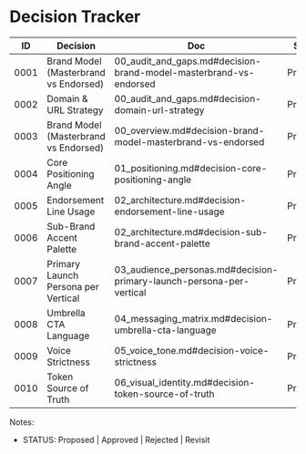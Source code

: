 # Decision Tracker

| ID | Decision | Doc | Status | Owner | Due |
|----|----------|-----|--------|-------|-----|
| 0001 | Brand Model (Masterbrand vs Endorsed) | 00_audit_and_gaps.md#decision-brand-model-masterbrand-vs-endorsed | Proposed | TBD | TBD |
| 0002 | Domain & URL Strategy | 00_audit_and_gaps.md#decision-domain-url-strategy | Proposed | TBD | TBD |
| 0003 | Brand Model (Masterbrand vs Endorsed) | 00_overview.md#decision-brand-model-masterbrand-vs-endorsed | Proposed | TBD | TBD |
| 0004 | Core Positioning Angle | 01_positioning.md#decision-core-positioning-angle | Proposed | TBD | TBD |
| 0005 | Endorsement Line Usage | 02_architecture.md#decision-endorsement-line-usage | Proposed | TBD | TBD |
| 0006 | Sub-Brand Accent Palette | 02_architecture.md#decision-sub-brand-accent-palette | Proposed | TBD | TBD |
| 0007 | Primary Launch Persona per Vertical | 03_audience_personas.md#decision-primary-launch-persona-per-vertical | Proposed | TBD | TBD |
| 0008 | Umbrella CTA Language | 04_messaging_matrix.md#decision-umbrella-cta-language | Proposed | TBD | TBD |
| 0009 | Voice Strictness | 05_voice_tone.md#decision-voice-strictness | Proposed | TBD | TBD |
| 0010 | Token Source of Truth | 06_visual_identity.md#decision-token-source-of-truth | Proposed | TBD | TBD |

Notes:
- STATUS: Proposed | Approved | Rejected | Revisit
